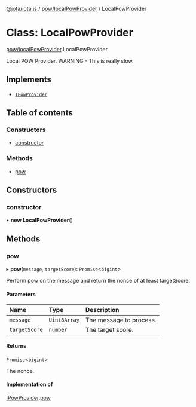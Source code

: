 [@iota/iota.js](../README.md) / [pow/localPowProvider](../modules/pow_localPowProvider.md) / LocalPowProvider

# Class: LocalPowProvider

[pow/localPowProvider](../modules/pow_localPowProvider.md).LocalPowProvider

Local POW Provider.
WARNING - This is really slow.

## Implements

- [`IPowProvider`](../interfaces/models_IPowProvider.IPowProvider.md)

## Table of contents

### Constructors

- [constructor](pow_localPowProvider.LocalPowProvider.md#constructor)

### Methods

- [pow](pow_localPowProvider.LocalPowProvider.md#pow)

## Constructors

### constructor

• **new LocalPowProvider**()

## Methods

### pow

▸ **pow**(`message`, `targetScore`): `Promise`<`bigint`\>

Perform pow on the message and return the nonce of at least targetScore.

#### Parameters

| Name | Type | Description |
| :------ | :------ | :------ |
| `message` | `Uint8Array` | The message to process. |
| `targetScore` | `number` | The target score. |

#### Returns

`Promise`<`bigint`\>

The nonce.

#### Implementation of

[IPowProvider](../interfaces/models_IPowProvider.IPowProvider.md).[pow](../interfaces/models_IPowProvider.IPowProvider.md#pow)
